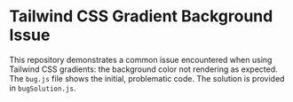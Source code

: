 # Tailwind CSS Gradient Background Issue

This repository demonstrates a common issue encountered when using Tailwind CSS gradients: the background color not rendering as expected.  The `bug.js` file shows the initial, problematic code. The solution is provided in `bugSolution.js`.